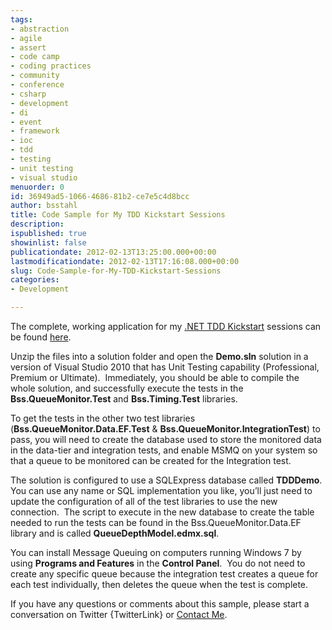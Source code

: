 ```yaml
---
tags:
- abstraction
- agile
- assert
- code camp
- coding practices
- community
- conference
- csharp
- development
- di
- event
- framework
- ioc
- tdd
- testing
- unit testing
- visual studio
menuorder: 0
id: 36949ad5-1066-4686-81b2-ce7e5c4d8bcc
author: bsstahl
title: Code Sample for My TDD Kickstart Sessions
description: 
ispublished: true
showinlist: false
publicationdate: 2012-02-13T13:25:00.000+00:00
lastmodificationdate: 2012-02-13T17:16:08.000+00:00
slug: Code-Sample-for-My-TDD-Kickstart-Sessions
categories:
- Development

---
```

The complete, working application for my [.NET TDD Kickstart](/post/NET-TDD-Kickstart.aspx) sessions can be found [here](http://docs.cognitiveinheritance.com/tddkickstart.zip).

Unzip the files into a solution folder and open the **Demo.sln** solution in a version of Visual Studio 2010 that has Unit Testing capability (Professional, Premium or Ultimate).  Immediately, you should be able to compile the whole solution, and successfully execute the tests in the **Bss.QueueMonitor.Test** and **Bss.Timing.Test** libraries.

To get the tests in the other two test libraries (**Bss.QueueMonitor.Data.EF.Test** & **Bss.QueueMonitor.IntegrationTest**) to pass, you will need to create the database used to store the monitored data in the data-tier and integration tests, and enable MSMQ on your system so that a queue to be monitored can be created for the Integration test.

The solution is configured to use a SQLExpress database called **TDDDemo**.  You can use any name or SQL implementation you like, you’ll just need to update the configuration of all of the test libraries to use the new connection.  The script to execute in the new database to create the table needed to run the tests can be found in the Bss.QueueMonitor.Data.EF library and is called **QueueDepthModel.edmx.sql**.

You can install Message Queuing on computers running Windows 7 by using **Programs and Features** in the **Control Panel**.  You do not need to create any specific queue because the integration test creates a queue for each test individually, then deletes the queue when the test is complete.

If you have any questions or comments about this sample, please start a conversation on Twitter {TwitterLink} or [Contact Me]({PathToRoot}/contact.html).